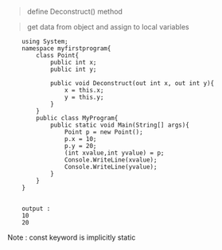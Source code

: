 > define Deconstruct() method

> get data from object and assign to local variables

        using System;
        namespace myfirstprogram{
            class Point{
                public int x;
                public int y;

                public void Deconstruct(out int x, out int y){
                    x = this.x;
                    y = this.y;
                }
            }
            public class MyProgram{
                public static void Main(String[] args){
                    Point p = new Point();
                    p.x = 10;
                    p.y = 20;
                    (int xvalue,int yvalue) = p;
                    Console.WriteLine(xvalue);
                    Console.WriteLine(yvalue); 
                }
            }
        }


        output : 
        10
        20


Note : const keyword is implicitly static
